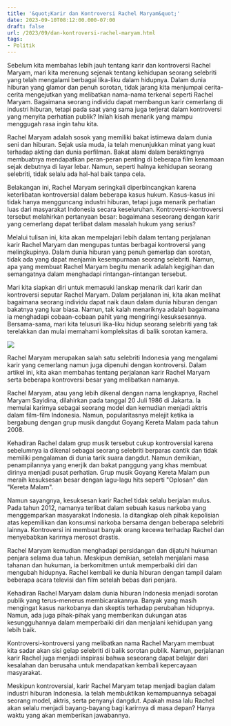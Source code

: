 ```yaml
---
title: '&quot;Karir dan Kontroversi Rachel Maryam&quot;'
date: 2023-09-10T08:12:00.000-07:00
draft: false
url: /2023/09/dan-kontroversi-rachel-maryam.html
tags: 
- Politik
---
```


  

Sebelum kita membahas lebih jauh tentang karir dan kontroversi Rachel Maryam, mari kita merenung sejenak tentang kehidupan seorang selebriti yang telah mengalami berbagai lika-liku dalam hidupnya. Dalam dunia hiburan yang glamor dan penuh sorotan, tidak jarang kita menjumpai cerita-cerita mengejutkan yang melibatkan nama-nama terkenal seperti Rachel Maryam. Bagaimana seorang individu dapat membangun karir cemerlang di industri hiburan, tetapi pada saat yang sama juga terjerat dalam kontroversi yang menyita perhatian publik? Inilah kisah menarik yang mampu menggugah rasa ingin tahu kita.

  

Rachel Maryam adalah sosok yang memiliki bakat istimewa dalam dunia seni dan hiburan. Sejak usia muda, ia telah menunjukkan minat yang kuat terhadap akting dan dunia perfilman. Bakat alami dalam beraktingnya membuatnya mendapatkan peran-peran penting di beberapa film kenamaan sejak debutnya di layar lebar. Namun, seperti halnya kehidupan seorang selebriti, tidak selalu ada hal-hal baik tanpa cela.

  

Belakangan ini, Rachel Maryam seringkali diperbincangkan karena keterlibatan kontroversial dalam beberapa kasus hukum. Kasus-kasus ini tidak hanya mengguncang industri hiburan, tetapi juga menarik perhatian luas dari masyarakat Indonesia secara keseluruhan. Kontroversi-kontroversi tersebut melahirkan pertanyaan besar: bagaimana seseorang dengan karir yang cemerlang dapat terlibat dalam masalah hukum yang serius?

  

Melalui tulisan ini, kita akan mempelajari lebih dalam tentang perjalanan karir Rachel Maryam dan mengupas tuntas berbagai kontroversi yang melingkupinya. Dalam dunia hiburan yang penuh gemerlap dan sorotan, tidak ada yang dapat menjamin kesempurnaan seorang selebriti. Namun, apa yang membuat Rachel Maryam begitu menarik adalah kegigihan dan semangatnya dalam menghadapi rintangan-rintangan tersebut.

  

Mari kita siapkan diri untuk memasuki lanskap menarik dari karir dan kontroversi seputar Rachel Maryam. Dalam perjalanan ini, kita akan melihat bagaimana seorang individu dapat naik daun dalam dunia hiburan dengan bakatnya yang luar biasa. Namun, tak kalah menariknya adalah bagaimana ia menghadapi cobaan-cobaan pahit yang mengiringi kesuksesannya. Bersama-sama, mari kita telusuri lika-liku hidup seorang selebriti yang tak terelakkan dan mulai memahami kompleksitas di balik sorotan kamera.

  

![](https://asset-a.grid.id/crop/0x0:1024x667/x/photo/2020/05/19/2707168409.jpg)

  

Rachel Maryam merupakan salah satu selebriti Indonesia yang mengalami karir yang cemerlang namun juga dipenuhi dengan kontroversi. Dalam artikel ini, kita akan membahas tentang perjalanan karir Rachel Maryam serta beberapa kontroversi besar yang melibatkan namanya.

  

Rachel Maryam, atau yang lebih dikenal dengan nama lengkapnya, Rachel Maryam Sayidina, dilahirkan pada tanggal 20 Juli 1986 di Jakarta. Ia memulai karirnya sebagai seorang model dan kemudian menjadi aktris dalam film-film Indonesia. Namun, popularitasnya melejit ketika ia bergabung dengan grup musik dangdut Goyang Kereta Malam pada tahun 2008.

  

Kehadiran Rachel dalam grup musik tersebut cukup kontroversial karena sebelumnya ia dikenal sebagai seorang selebriti berparas cantik dan tidak memiliki pengalaman di dunia tarik suara dangdut. Namun demikian, penampilannya yang enerjik dan bakat panggung yang khas membuat dirinya menjadi pusat perhatian. Grup musik Goyang Kereta Malam pun meraih kesuksesan besar dengan lagu-lagu hits seperti "Oplosan" dan "Kereta Malam".

  

Namun sayangnya, kesuksesan karir Rachel tidak selalu berjalan mulus. Pada tahun 2012, namanya terlibat dalam sebuah kasus narkoba yang menggemparkan masyarakat Indonesia. Ia ditangkap oleh pihak kepolisian atas kepemilikan dan konsumsi narkoba bersama dengan beberapa selebriti lainnya. Kontroversi ini membuat banyak orang kecewa terhadap Rachel dan menyebabkan karirnya merosot drastis.

  

Rachel Maryam kemudian menghadapi persidangan dan dijatuhi hukuman penjara selama dua tahun. Meskipun demikian, setelah menjalani masa tahanan dan hukuman, ia berkomitmen untuk memperbaiki diri dan mengubah hidupnya. Rachel kembali ke dunia hiburan dengan tampil dalam beberapa acara televisi dan film setelah bebas dari penjara.

  

Kehadiran Rachel Maryam dalam dunia hiburan Indonesia menjadi sorotan publik yang terus-menerus membicarakannya. Banyak yang masih mengingat kasus narkobanya dan skeptis terhadap perubahan hidupnya. Namun, ada juga pihak-pihak yang memberikan dukungan atas kesungguhannya dalam memperbaiki diri dan menjalani kehidupan yang lebih baik.

  

Kontroversi-kontroversi yang melibatkan nama Rachel Maryam membuat kita sadar akan sisi gelap selebriti di balik sorotan publik. Namun, perjalanan karir Rachel juga menjadi inspirasi bahwa seseorang dapat belajar dari kesalahan dan berusaha untuk mendapatkan kembali kepercayaan masyarakat.

  

Meskipun kontroversial, karir Rachel Maryam tetap menjadi bagian dalam industri hiburan Indonesia. Ia telah membuktikan kemampuannya sebagai seorang model, aktris, serta penyanyi dangdut. Apakah masa lalu Rachel akan selalu menjadi bayang-bayang bagi karirnya di masa depan? Hanya waktu yang akan memberikan jawabannya.